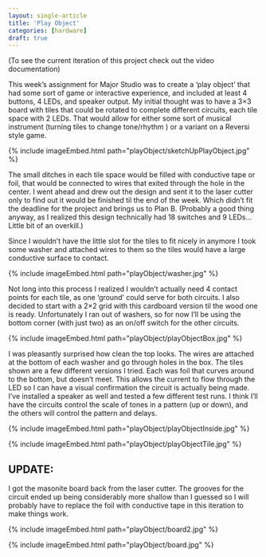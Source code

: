 ```yaml
---
layout: single-article
title: 'Play Object'
categories: [hardware]
draft: true
---
```


(To see the current iteration of this project check out the video documentation)

This week’s assignment for Major Studio was to create a ‘play object’ that had some sort of game or interactive experience, and included at least 4 buttons, 4 LEDs, and speaker output. My initial thought was to have a 3×3 board with tiles that could be rotated to complete different circuits, each tile space with 2 LEDs. That would allow for either some sort of musical instrument (turning tiles to change tone/rhythm ) or a variant on a Reversi style game.

{% include imageEmbed.html path="playObject/sketchUpPlayObject.jpg" %}

The small ditches in each tile space would be filled with conductive tape or foil, that would be connected to wires that exited through the hole in the center. I went ahead and drew out the design and sent it to the laser cutter only to find out it would be finished til the end of the week. Which didn’t fit the deadline for the project and brings us to Plan B. (Probably a good thing anyway, as I realized this design technically had 18 switches and 9 LEDs… Little bit of an overkill.)

Since I wouldn’t have the little slot for the tiles to fit nicely in anymore I took some washer and attached wires to them so the tiles would have a large conductive surface to contact.

{% include imageEmbed.html path="playObject/washer.jpg" %}

Not long into this process I realized I wouldn’t actually need 4 contact points for each tile, as one ‘ground’ could serve for both circuits. I also decided to start with a 2×2 grid with this cardboard version til the wood one is ready. Unfortunately I ran out of washers, so for now I’ll be using the bottom corner (with just two) as an on/off switch for the other circuits.

{% include imageEmbed.html path="playObject/playObjectBox.jpg" %}

I was pleasantly surprised how clean the top looks. The wires are attached at the bottom of each washer and go through holes in the box. The tiles shown are a few different versions I tried. Each was foil that curves around to the bottom, but doesn’t meet. This allows the current to flow through the LED so I can have a visual confirmation the circuit is actually being made. I’ve installed a speaker as well and tested a few different test runs. I think I’ll have the circuits control the scale of tones in a pattern (up or down), and the others will control the pattern and delays.

{% include imageEmbed.html path="playObject/playObjectInside.jpg" %}

{% include imageEmbed.html path="playObject/playObjectTile.jpg" %}

## UPDATE:

I got the masonite board back from the laser cutter. The grooves for the circuit ended up being considerably more shallow than I guessed so I will probably have to replace the foil with conductive tape in this iteration to make things work.

{% include imageEmbed.html path="playObject/board2.jpg" %}

{% include imageEmbed.html path="playObject/board.jpg" %}
